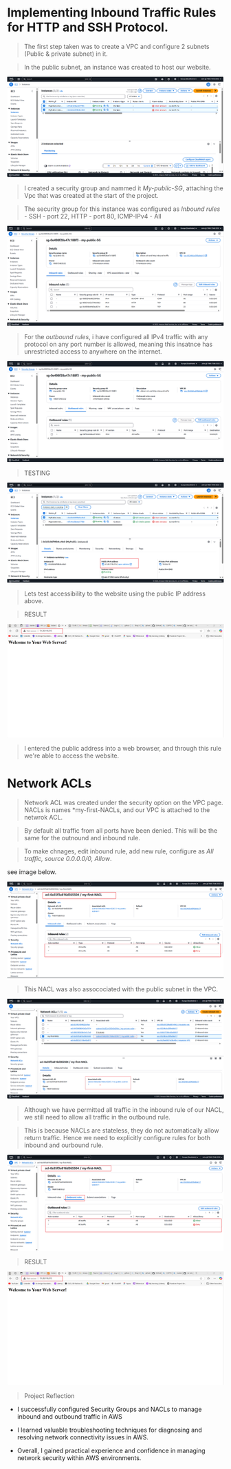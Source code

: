 
# Implementing Inbound Traffic Rules for HTTP and SSH Protocol.

> The first step taken was to create a VPC and configure 2 subnets (Public & private subnet) in it.

> In the public subnet, an instance was created to host our website.

![Ec2 instant](./img/1.%20EC2%20instance.png)

> I created a security group and nammed it *My-public-SG*, attaching the Vpc that was created at the start of the project.


> The security group for this instance was configured as *Inbound rules* - SSH - port 22, HTTP - port 80,  ICMP-IPv4 - All

![Sg inbound ](./img/2.%20Inbound%20rules.png)

> For the *outbound rules*, i have configured all IPv4 traffic with any protocol on any port number is allowed, meaning this insatnce has unrestricted access to anywhere on the internet.

![SG-outbound](./img/3.%20Outbound%20rules.png)

> TESTING

![Public IP](./img/4.%20public%20IPv4.png)

> Lets test accessibility to the website using the public IP address above.

> RESULT 

![Result](./img/5.%20rESULT.png)

> I entered the public address into a web browser, and through this rule we're able to access the website.

# Network ACLs

> Network ACL was created under the security option on the VPC page. NACLs is names *my-first-NACLs, and our VPC is attached to the netwrok ACL.

> By default all traffic from all ports have been denied. This will be the same for the outnound and inbound rule.

> To make chnages, edit inbound rule, add new rule, configure as *All traffic, source 0.0.0.0/0, Allow*. 

see image below.

![NACLs](./img/7.%20cteate%20NACLs.png)


> This NACL was also assocociated with the public subnet in the VPC.

![SUNNET-NACLs](./img/9.%20subnet%20associated.png)

> Although we have permitted all traffic in the inbound rule of our NACL, we still need to allow all traffic in the outbound rule. 

> This is because NACLs are stateless, they do not automatically allow return traffic. Hence we need to explicitly configure rules for both inbound and ourbound rule. 

![OUTBOUND-NACLs](./img/8.%20outband%20rule%20NACLs.png)

> RESULT

![Result](./img/5.%20rESULT.png)

> Project Reflection 

- I successfully configured Security Groups and NACLs to manage inbound and outbound traffic in AWS

- I learned valuable troubleshooting techniques for diagnosing and resolving network connectivity issues in AWS.

- Overall, I gained practical experience and confidence in managing network security within AWS environments.